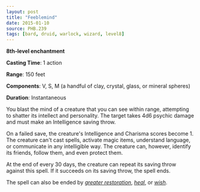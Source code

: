 ```yaml
---
layout: post
title: "Feeblemind"
date: 2015-01-10
source: PHB.239
tags: [bard, druid, warlock, wizard, level8]
---
```


**8th-level enchantment**

**Casting Time**: 1 action

**Range**: 150 feet

**Components**: V, S, M (a handful of clay, crystal, glass, or mineral spheres)

**Duration**: Instantaneous

You blast the mind of a creature that you can see within range, attempting to shatter its intellect and personality. The target takes 4d6 psychic damage and must make an Intelligence saving throw.

On a failed save, the creature's Intelligence and Charisma scores become 1. The creature can't cast spells, activate magic items, understand language, or communicate in any intelligible way. The creature can, however, identify its friends, follow them, and even protect them.

At the end of every 30 days, the creature can repeat its saving throw against this spell. If it succeeds on its saving throw, the spell ends.

The spell can also be ended by _[greater restoration](../greater-restoration/ "greater restoration (lvl 5)")_, _[heal](../heal/ "heal (lvl 6)")_, or _[wish](../wish/ "wish (lvl 9)")_.
